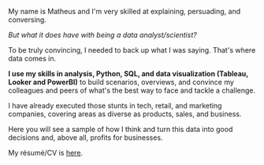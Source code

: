My name is Matheus and I'm very skilled at explaining, persuading, and conversing. 

*But what it does have with being a data analyst/scientist?*

To be truly convincing, I needed to back up what I was saying. 
That's where data comes in.

**I use my skills in analysis, Python, SQL, and data visualization (Tableau, Looker and PowerBI)** to build scenarios, overviews, and convince my colleagues and peers of what's the best way to face and tackle a challenge.

I have already executed those stunts in tech, retail, and marketing companies, covering areas as diverse as products, sales, and business.

Here you will see a sample of how I think and turn this data into good decisions and, above all, profits for businesses.

My résumé/CV is [here](https://docs.google.com/document/d/1C7LtB8BhnrQk72zCIy_gVFiO6hgXdimU2bjXzzhNmQQ/edit?usp=sharing). 
